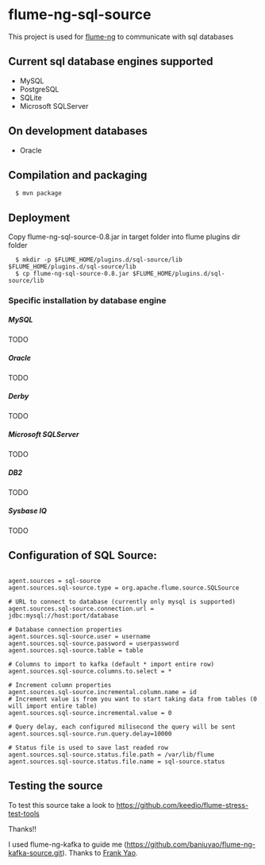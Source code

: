 flume-ng-sql-source
================

This project is used for [flume-ng](https://github.com/apache/flume) to communicate with sql databases

Current sql database engines supported
-------------------------------

- MySQL
- PostgreSQL
- SQLite
- Microsoft SQLServer

On development databases
------------------------
- Oracle

Compilation and packaging
----------
```
  $ mvn package
```

Deployment
----------

Copy flume-ng-sql-source-0.8.jar in target folder into flume plugins dir folder
```
  $ mkdir -p $FLUME_HOME/plugins.d/sql-source/lib $FLUME_HOME/plugins.d/sql-source/lib
  $ cp flume-ng-sql-source-0.8.jar $FLUME_HOME/plugins.d/sql-source/lib
```

### Specific installation by database engine

##### MySQL
TODO
##### Oracle
TODO
##### Derby
TODO
##### Microsoft SQLServer
TODO
##### DB2
TODO
##### Sysbase IQ
TODO

Configuration of SQL Source:
----------

```

agent.sources = sql-source
agent.sources.sql-source.type = org.apache.flume.source.SQLSource  

# URL to connect to database (currently only mysql is supported)
agent.sources.sql-source.connection.url = jdbc:mysql://host:port/database

# Database connection properties
agent.sources.sql-source.user = username  
agent.sources.sql-source.password = userpassword  
agent.sources.sql-source.table = table  

# Columns to import to kafka (default * import entire row)
agent.sources.sql-source.columns.to.select = *  

# Increment column properties 
agent.sources.sql-source.incremental.column.name = id  
# Increment value is from you want to start taking data from tables (0 will import entire table)
agent.sources.sql-source.incremental.value = 0  

# Query delay, each configured milisecond the query will be sent
agent.sources.sql-source.run.query.delay=10000 

# Status file is used to save last readed row
agent.sources.sql-source.status.file.path = /var/lib/flume
agent.sources.sql-source.status.file.name = sql-source.status

```

Testing the source
---------------------
To test this source take a look to https://github.com/keedio/flume-stress-test-tools

Thanks!!

I used flume-ng-kafka to guide me (https://github.com/baniuyao/flume-ng-kafka-source.git).
Thanks to [Frank Yao](https://github.com/baniuyao).
